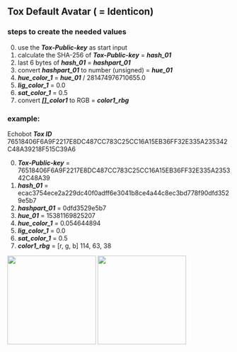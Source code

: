 ## Tox Default Avatar ( = Identicon)


### steps to create the needed values

0) use the ***Tox-Public-key*** as start input
1) calculate the SHA-256 of ***Tox-Public-key*** = ***hash_01***
2) last 6 bytes of ***hash_01*** = ***hashpart_01***
3) convert ***hashpart_01*** to number (unsigned) = ***hue_01***
4) ***hue_color_1*** = ***hue_01*** / 281474976710655.0
5) ***lig_color_1*** = 0.0
6) ***sat_color_1*** = 0.5
7) convert ***[]_color1*** to RGB = ***color1_rbg***


### example:
Echobot ***Tox ID*** 76518406F6A9F2217E8DC487CC783C25CC16A15EB36FF32E335A235342C48A39218F515C39A6

0) ***Tox-Public-key*** = 76518406F6A9F2217E8DC487CC783C25CC16A15EB36FF32E335A235342C48A39
1) ***hash_01*** = ecac3754ece2a229dc40f0adff6e3041b8ce4a44c8ec3bd778f90dfd3529e5b7
2) ***hashpart_01*** = 0dfd3529e5b7
3) ***hue_01*** = 15381169825207
3) ***hue_color_1*** = 0.054644894
5) ***lig_color_1*** = 0.0
6) ***sat_color_1*** = 0.5
7) ***color1_rbg*** = [r, g, b] 114, 63, 38


<img src="https://github.com/zoff99/ToxAndroidRefImpl/blob/zoff99/Identicon_spec_dra/echobot_identicon_sqaure.png" width="200">

<img src="https://github.com/zoff99/ToxAndroidRefImpl/blob/zoff99/Identicon_spec_dra/echobot_identicon_round.png" width="200">
